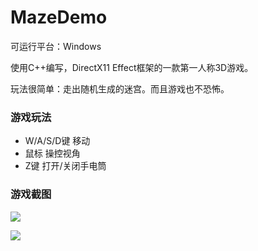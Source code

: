 # MazeDemo

可运行平台：Windows

使用C++编写，DirectX11 Effect框架的一款第一人称3D游戏。

玩法很简单：走出随机生成的迷宫。而且游戏也不恐怖。

### 游戏玩法
- W/A/S/D键 移动
- 鼠标 操控视角
- Z键 打开/关闭手电筒


### 游戏截图

![](https://github.com/KillerAery/MazeDemo/blob/master/MarkDown_Image/(1).jpg)

![](https://github.com/KillerAery/MazeDemo/blob/master/MarkDown_Image/(2).jpg)
